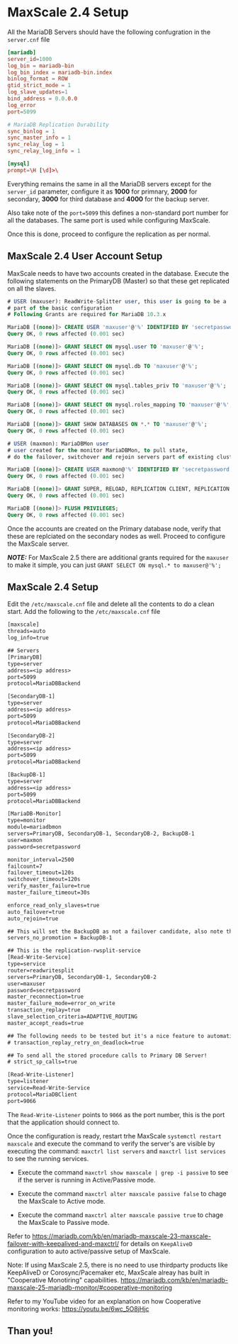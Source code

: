 # MaxScale 2.4 Setup

All the MariaDB Servers should have the following confugration in the `server.cnf` file 

```cnf
[mariadb]
server_id=1000
log_bin = mariadb-bin
log_bin_index = mariadb-bin.index
binlog_format = ROW
gtid_strict_mode = 1
log_slave_updates=1
bind_address = 0.0.0.0
log_error
port=5099

# MariaDB Replication Durability
sync_binlog = 1
sync_master_info = 1
sync_relay_log = 1
sync_relay_log_info = 1

[mysql]
prompt=\H [\d]>\
```

Everything remains the same in all the MariaDB servers except for the `server_id` parameter, configure it as **1000** for primnary, **2000** for secondary, **3000** for third database and **4000** for the backup server.

Also take note of the `port=5099` this defines a non-standard port number for all the databases. The same port is used while configuring MaxScale.

Once this is done, proceed to configure the replication as per normal.

## MaxScale 2.4 User Account Setup

MaxScale needs to have two accounts created in the database. Execute the following statements on the PrimaryDB (Master) so that these get replicated on all the slaves.

```sql
# USER (maxuser): ReadWrite-Splitter user, this user is going to be a
# part of the basic configuration
# Following Grants are required for MariaDB 10.3.x 

MariaDB [(none)]> CREATE USER 'maxuser'@'%' IDENTIFIED BY 'secretpassword';
Query OK, 0 rows affected (0.001 sec)

MariaDB [(none)]> GRANT SELECT ON mysql.user TO 'maxuser'@'%';
Query OK, 0 rows affected (0.001 sec)

MariaDB [(none)]> GRANT SELECT ON mysql.db TO 'maxuser'@'%';
Query OK, 0 rows affected (0.001 sec)

MariaDB [(none)]> GRANT SELECT ON mysql.tables_priv TO 'maxuser'@'%';
Query OK, 0 rows affected (0.001 sec)

MariaDB [(none)]> GRANT SELECT ON mysql.roles_mapping TO 'maxuser'@'%';
Query OK, 0 rows affected (0.001 sec)

MariaDB [(none)]> GRANT SHOW DATABASES ON *.* TO 'maxuser'@'%';
Query OK, 0 rows affected (0.001 sec)

# USER (maxmon): MariaDBMon user
# user created for the monitor MariaDBMon, to pull state,
# do the failover, switchover and rejoin servers part of existing clusters

MariaDB [(none)]> CREATE USER maxmon@'%' IDENTIFIED BY 'secretpassword';
Query OK, 0 rows affected (0.001 sec)

MariaDB [(none)]> GRANT SUPER, RELOAD, REPLICATION CLIENT, REPLICATION SLAVE ON *.* TO maxmon@'%';
Query OK, 0 rows affected (0.001 sec)

MariaDB [(none)]> FLUSH PRIVILEGES;
Query OK, 0 rows affected (0.001 sec)
```

Once the accounts are created on the Primary database node, verify that these are replciated on the secondary nodes as well. Proceed to configure the MaxScale server.

**_NOTE:_** For MaxScale 2.5 there are additional grants required for the `maxuser` to make it simple, you can just `GRANT SELECT ON mysql.* to maxuser@'%';`

## MaxScale 2.4 Setup

Edit the `/etc/maxscale.cnf` file and delete all the contents to do a clean start. Add the following to the `/etc/maxscale.cnf` file

```txt
[maxscale]
threads=auto
log_info=true

## Servers
[PrimaryDB]
type=server
address=<ip address>
port=5099
protocol=MariaDBBackend

[SecondaryDB-1]
type=server
address=<ip address>
port=5099
protocol=MariaDBBackend

[SecondaryDB-2]
type=server
address=<ip address>
port=5099
protocol=MariaDBBackend

[BackupDB-1]
type=server
address=<ip address>
port=5099
protocol=MariaDBBackend

[MariaDB-Monitor]
type=monitor
module=mariadbmon
servers=PrimaryDB, SecondaryDB-1, SecondaryDB-2, BackupDB-1
user=maxmon
password=secretpassword

monitor_interval=2500
failcount=7
failover_timeout=120s
switchover_timeout=120s
verify_master_failure=true
master_failure_timeout=30s

enforce_read_only_slaves=true
auto_failover=true
auto_rejoin=true

## This will set the BackupDB as not a failover candidate, also note that BackupDB-1 is not configured int he Read-Write-Service
servers_no_promotion = BackupDB-1

## This is the replication-rwsplit-service
[Read-Write-Service]
type=service
router=readwritesplit
servers=PrimaryDB, SecondaryDB-1, SecondaryDB-2
user=maxuser
password=secretpassword
master_reconnection=true
master_failure_mode=error_on_write
transaction_replay=true
slave_selection_criteria=ADAPTIVE_ROUTING
master_accept_reads=true

## The following needs to be tested but it's a nice feature to automatically retry a transaction failed due to deadlock, uncomment to enable.
# transaction_replay_retry_on_deadlock=true

## To send all the stored procedure calls to Primary DB Server!
# strict_sp_calls=true

[Read-Write-Listener]
type=listener
service=Read-Write-Service
protocol=MariaDBClient
port=9066
```

The `Read-Write-Listener` points to `9066` as the port number, this is the port that the application should connect to.

Once the configuration is ready, restart trhe MaxScale `systemctl restart maxscale` and execute the command to verify the server's are visible by executing the command: `maxctrl list servers` and `maxctrl list services` to see the running services.

- Execute the command `maxctrl show maxscale | grep -i passive` to see if the server is running in Active/Passive mode.

- Execute the command `maxctrl alter maxscale passive false` to chage the MaxScale to Active mode.

- Execute the command `maxctrl alter maxscale passive true` to chage the MaxScale to Passive mode.

Refer to <https://mariadb.com/kb/en/mariadb-maxscale-23-maxscale-failover-with-keepalived-and-maxctrl/> for details on `KeepAliveD` configuration to auto active/passive setup of MaxScale.

Note: If using MaxScale 2.5, there is no need to use thirdparty products like KeepAliveD or Corosync/Pacemaker etc, MaxScale alreay has built in "Cooperative Monotiring" capabilities. <https://mariadb.com/kb/en/mariadb-maxscale-25-mariadb-monitor/#cooperative-monitoring>

Refer to my YouTube video for an explanation on how Cooperative monitoring works: https://youtu.be/6wc_5O8jHjc

## Than you!
